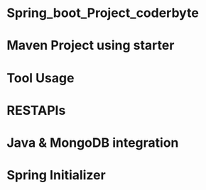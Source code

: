 # Spring_boot_Project_coderbyte
# Maven Project using starter
# Tool Usage
# RESTAPIs
# Java & MongoDB integration
# Spring Initializer



